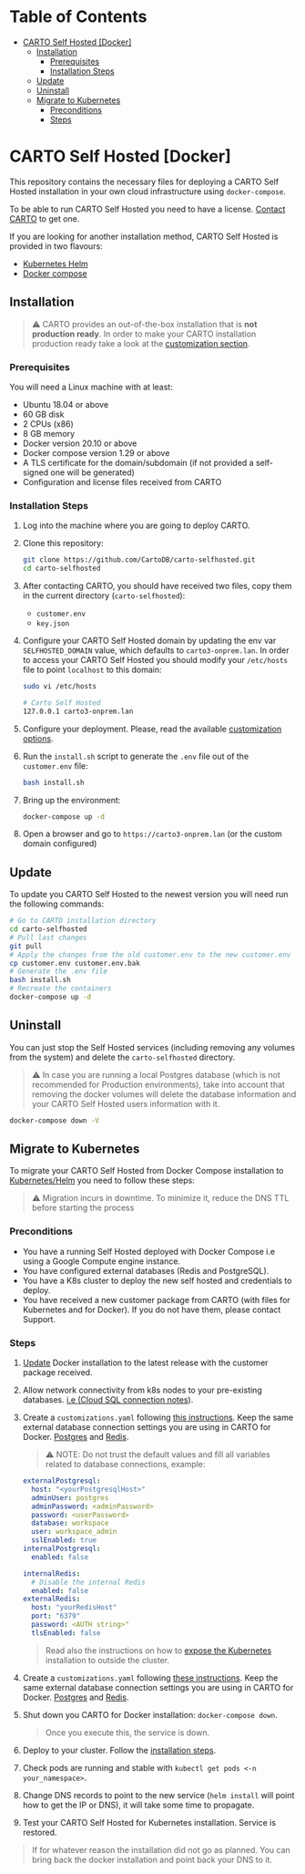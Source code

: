 <!-- omit in toc -->
# Table of Contents
- [CARTO Self Hosted [Docker]](#carto-self-hosted-docker)
  - [Installation](#installation)
    - [Prerequisites](#prerequisites)
    - [Installation Steps](#installation-steps)
  - [Update](#update)
  - [Uninstall](#uninstall)
  - [Migrate to Kubernetes](#migrate-to-kubernetes)
    - [Preconditions](#preconditions)
    - [Steps](#steps)

# CARTO Self Hosted [Docker]

This repository contains the necessary files for deploying a CARTO Self Hosted installation in your own cloud infrastructure using `docker-compose`.

To be able to run CARTO Self Hosted you need to have a license. [Contact CARTO](https://carto.com/request-live-demo/) to get one.

If you are looking for another installation method, CARTO Self Hosted is provided in two flavours:

- [Kubernetes Helm](https://github.com/CartoDB/carto-selfhosted-helm)
- [Docker compose](https://github.com/CartoDB/carto-selfhosted)

## Installation

> :warning: CARTO provides an out-of-the-box installation that is **not production ready**. In order to make your CARTO installation production ready take a look at the [customization section](customizations/README.md).

### Prerequisites

You will need a Linux machine with at least:

- Ubuntu 18.04 or above
- 60 GB disk
- 2 CPUs (x86)
- 8 GB memory
- Docker version 20.10 or above
- Docker compose version 1.29 or above
- A TLS certificate for the domain/subdomain (if not provided a self-signed one will be generated)
- Configuration and license files received from CARTO

### Installation Steps

1. Log into the machine where you are going to deploy CARTO.

2. Clone this repository:

   ```bash
   git clone https://github.com/CartoDB/carto-selfhosted.git
   cd carto-selfhosted
   ```

3. After contacting CARTO, you should have received two files, copy them in the current directory (`carto-selfhosted`):
   - `customer.env`
   - `key.json`

4. Configure your CARTO Self Hosted domain by updating the env var `SELFHOSTED_DOMAIN` value, which defaults to `carto3-onprem.lan`. In order to access your CARTO Self Hosted you should modify your `/etc/hosts` file to point `localhost` to this domain:

   ```bash
   sudo vi /etc/hosts
   ```

   ```bash
   # Carto Self Hosted
   127.0.0.1 carto3-onprem.lan
   ```

5. Configure your deployment. Please, read the available [customization options](customizations/README.md).

6. Run the `install.sh` script to generate the `.env` file out of the `customer.env` file:

   ```bash
   bash install.sh
   ```

7. Bring up the environment:

   ```bash
   docker-compose up -d
   ```

8. Open a browser and go to `https://carto3-onprem.lan` (or the custom domain configured)

## Update

To update you CARTO Self Hosted to the newest version you will need run the following commands:

```bash
# Go to CARTO installation directory
cd carto-selfhosted
# Pull last changes
git pull
# Apply the changes from the old customer.env to the new customer.env
cp customer.env customer.env.bak
# Generate the .env file
bash install.sh
# Recreate the containers
docker-compose up -d
```

## Uninstall

You can just stop the Self Hosted services (including removing any volumes from the system) and delete the `carto-selfhosted` directory.

> :warning: In case you are running a local Postgres database (which is not recommended for Production environments), take into account that removing the docker volumes will delete the database information and your CARTO Self Hosted users information with it.

```bash
docker-compose down -V
```

## Migrate to Kubernetes

To migrate your CARTO Self Hosted from Docker Compose installation to
[Kubernetes/Helm](https://github.com/CartoDB/carto-selfhosted-helm) you need to follow these steps:

> :warning: Migration incurs in downtime. To minimize it, reduce the DNS TTL before starting the process

### Preconditions

- You have a running Self Hosted deployed with Docker Compose i.e using a Google Compute engine instance.
- You have configured external databases (Redis and PostgreSQL).
- You have a K8s cluster to deploy the new self hosted and credentials to deploy.
- You have received a new customer package from CARTO (with files for Kubernetes and for Docker). If you do not have them, please contact Support.

### Steps

1. [Update](#update) Docker installation to the latest release with the customer package received.

2. Allow network connectivity from k8s nodes to your pre-existing databases. [i.e (Cloud SQL connection notes](https://github.com/CartoDB/carto-selfhosted/README.md#cloud-sql-connection-configuration)).

3. Create a `customizations.yaml` following [this instructions](https://github.com/CartoDB/carto-selfhosted-helm/tree/main/customizations). Keep the same external database connection settings you are using in CARTO for Docker. [Postgres](https://github.com/CartoDB/carto-selfhosted-helm/tree/main/customizations#configure-external-postgres) and [Redis](https://github.com/CartoDB/carto-selfhosted-helm/tree/main/customizations#configure-external-redis).

   > :warning: NOTE: Do not trust the default values and fill all variables related to database connections, example:

   ```yaml
   externalPostgresql:
     host: "<yourPostgresqlHost>"
     adminUser: postgres
     adminPassword: <adminPassword>
     password: <userPassword>
     database: workspace
     user: workspace_admin
     sslEnabled: true
   internalPostgresql:
     enabled: false
   
   internalRedis:
     # Disable the internal Redis
     enabled: false
   externalRedis:
     host: "yourRedisHost"
     port: "6379"
     password: <AUTH string>"
     tlsEnabled: false
   ```

   > Read also the instructions on how to [expose the Kubernetes](https://github.com/CartoDB/carto-selfhosted-helm/blob/main/customizations/README.md#access-to-carto-from-outside-the-cluster) installation to outside the cluster.

4. Create a `customizations.yaml` following [these instructions](https://github.com/CartoDB/carto-selfhosted-helm/tree/main/customizations). Keep the same external database connection settings you are using in CARTO for Docker. [Postgres](https://github.com/CartoDB/carto-selfhosted-helm/tree/main/customizations#configure-external-postgres) and [Redis](https://github.com/CartoDB/carto-selfhosted-helm/tree/main/customizations#configure-external-redis).

5. Shut down you CARTO for Docker installation: `docker-compose down`.

   > Once you execute this, the service is down.

6. Deploy to your cluster. Follow the [installation steps](https://github.com/CartoDB/carto-selfhosted-helm#installation).

7. Check pods are running and stable with `kubectl get pods <-n your_namespace>`.

8. Change DNS records to point to the new service (`helm install` will point how to get the IP or DNS), it will take some time to propagate.

9. Test your CARTO Self Hosted for Kubernetes installation. Service is restored.

> If for whatever reason the installation did not go as planned. You can bring back the docker installation and point back your DNS to it.
